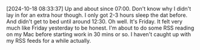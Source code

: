 [2024-10-18 08:33:37] Up and about since 07:00.
Don't know why I didn't lay in for an extra hour though. I only got 2-3 hours sleep the dat before. And didn't get to bed until around 12:30. Oh well. It's Friday. It felt very much like Friday yesterday to be honest. I'm about to do some RSS reading on my Mac before starting work in 30 mins or so. I haven't caught up with my RSS feeds for a while actually.
